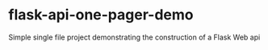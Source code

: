 # flask-api-one-pager-demo
Simple single file project demonstrating the construction of a Flask Web api

